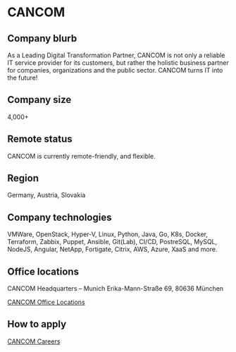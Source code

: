 # CANCOM

## Company blurb

As a Leading Digital Transformation Partner, CANCOM is not only a reliable IT service provider for its customers, but rather the holistic business partner for companies, organizations and the public sector. CANCOM turns IT into the future!

## Company size

4,000+

## Remote status

CANCOM is currently remote-friendly, and flexible.

## Region

Germany, Austria, Slovakia

## Company technologies

VMWare, OpenStack, Hyper-V, Linux, Python, Java, Go, K8s, Docker, Terraform, Zabbix, Puppet, Ansible, Git(Lab), CI/CD, PostreSQL, MySQL, NodeJS, Angular, NetApp, Fortigate, Citrix, AWS, Azure, XaaS and more.

## Office locations

CANCOM Headquarters – Munich
Erika-Mann-Straße 69, 80636 München

[CANCOM Office Locations](https://www.cancom.de/en/company/cancom-se/standorte/)

## How to apply

[CANCOM Careers](https://career.cancom.com/)
